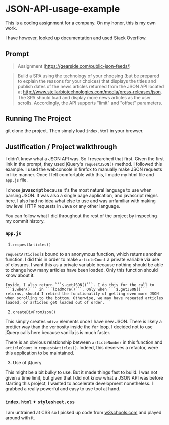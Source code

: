 # JSON-API-usage-example

This is a coding assignment for a company. On my honor, this is my own work.

I have however, looked up documentation and used Stack Overflow.

Prompt
-------
> Assignment (https://gearside.com/public-json-feeds/)

> Build a SPA using the technology of your choosing (but be prepared to explain the reasons for your choices) that displays the titles and publish dates of the news articles returned from the JSON API located at http://www.stellarbiotechnologies.com/media/press-releases/json. The SPA should load and display more news articles as the user scrolls.  Accordingly, the API supports "limit" and "offset" parameters.

Running The Project
---------
git clone the project. Then simply load ```index.html``` in your browser.

Justification / Project walkthrough
----------
I didn't know what a JSON API was. So I researched that first.
Given the first link in the prompt, they used jQuery's ```requestJSON()``` method. I followed this example. I used the webconsole in firefox to manually make JSON requests in like manner. Once I felt comfortable with this, I made my html file and ```app.js``` file.

I chose **javascript** because it's the most natural language to use when parsing JSON. It was also a single page application, and javascript reigns here. I also had no idea what else to use and was unfamiliar with making low level HTTP requests in Java or any other language.

You can follow what I did throughout the rest of the project by inspecting my commit history.


### ```app.js```
1. ```requestArticles()```

```requestArticles``` is bound to an anonymous function, which returns another function. I did this in order to make ```articleCount``` a private variable via use of closures. I want this as a private variable because nothing should be able to change how many articles have been loaded. Only this function should know about it.
    
    Inside, I also return ```$.getJSON()```. I do this for the call to ```$.when()``` in ```loadMore()```. Only when ```$.getJSON()``` returns, should I rebind the functionality of getting even more JSON when scrolling to the bottom. Otherwise, we may have repeated articles loaded, or articles get loaded out of order.
    
2. ```createDivFromJson()```

This simply creates ```<div>``` elements once I have new JSON. There is likely a prettier way than the verbosity inside the ```for``` loop. I decided not to use jQuery calls here because vanilla js is much faster.
     
There is an obvious relationship between ```articleNumber``` in this function and ```articleCount``` in ```requestArticles()```. Indeed, this deserves a refactor, were this application to be maintained.
     
3. Use of jQuery

This might be a bit bulky to use. But it made things fast to build. I was not given a time limit, but given that I did not know what a JSON API was before starting this project, I wanted to accelerate development nonetheless. I grabbed a really powerful and easy to use tool at hand.

### ```index.html``` + ```stylesheet.css```
I am untrained at CSS so I picked up code from [w3schools.com](http://www.w3schools.com/css/css_rwd_grid.asp) and played around with it. 
